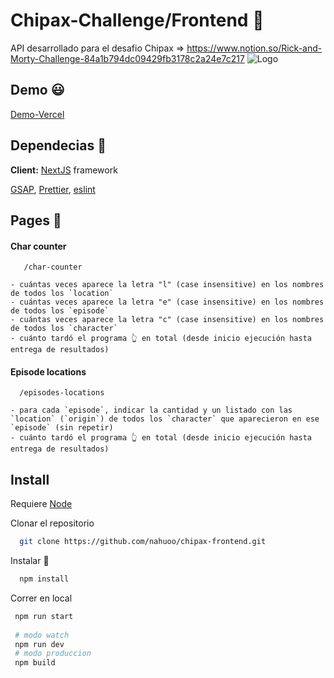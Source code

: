
# Chipax-Challenge/Frontend 🔬

API desarrollado para el desafio Chipax => https://www.notion.so/Rick-and-Morty-Challenge-84a1b794dc09429fb3178c2a24e7c217
![Logo](https://c4.wallpaperflare.com/wallpaper/347/251/683/rick-and-morty-oh-mama-run-the-jewels-wallpaper-preview.jpg)
## Demo 😃

[Demo-Vercel](https://chipax-frontend.vercel.app/)


## Dependecias 📃

**Client:** [NextJS](https://nextjs.org/) framework

[GSAP](https://greensock.com/), [Prettier](https://prettier.io/), [eslint](https://eslint.org/)


## Pages 👀

####  Char counter

```http
   /char-counter
```
    - cuántas veces aparece la letra "l" (case insensitive) en los nombres de todos los `location`
    - cuántas veces aparece la letra "e" (case insensitive) en los nombres de todos los `episode`
    - cuántas veces aparece la letra "c" (case insensitive) en los nombres de todos los `character`
    - cuánto tardó el programa 👆 en total (desde inicio ejecución hasta entrega de resultados)
#### Episode locations

```http
  /episodes-locations
```
    - para cada `episode`, indicar la cantidad y un listado con las `location` (`origin`) de todos los `character` que aparecieron en ese `episode` (sin repetir)
    - cuánto tardó el programa 👆 en total (desde inicio ejecución hasta entrega de resultados)


## Install

Requiere [Node](http://nodejs.org) 

Clonar el repositorio

```bash
  git clone https://github.com/nahuoo/chipax-frontend.git
```

Instalar 💾

```bash
  npm install
```

Correr en local

```bash
 npm run start
  
 # modo watch
 npm run dev
 # modo produccion
 npm build
```